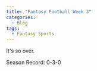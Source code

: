 ```yaml
---
title: "Fantasy Football Week 3"
categories:
  - Blog
tags:
  - Fantasy Sports
---
```

It's so over.

Season Record: 0-3-0
